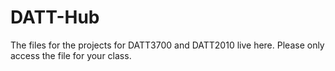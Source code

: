 # DATT-Hub

The files for the projects for DATT3700 and DATT2010 live here.
Please only access the file for your class.